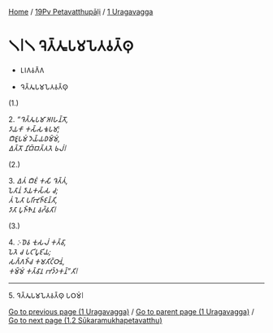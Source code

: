 
[Home](/) / [19Pv Petavatthupāḷi](../../19Pv.md) / [1 Uragavagga](../1.md)

# 𑁧𑁇𑁧 𑀔𑁂𑀢𑁆𑀢𑀽𑀧𑀫𑀧𑁂𑀢𑀯𑀢𑁆𑀣𑀼

* 𑀉𑀭𑀕𑀯𑀕𑁆𑀕

* 𑀔𑁂𑀢𑁆𑀢𑀽𑀧𑀫𑀧𑁂𑀢𑀯𑀢𑁆𑀣𑀼

(1.)

2\. _“𑀔𑁂𑀢𑁆𑀢𑀽𑀧𑀫𑀸 𑀅𑀭𑀳𑀦𑁆𑀢𑁄,_  
_𑀤𑀸𑀬𑀓𑀸 𑀓𑀲𑁆𑀲𑀓𑀽𑀧𑀫𑀸;_  
_𑀩𑀻𑀚𑀽𑀧𑀫𑀁 𑀤𑁂𑀬𑁆𑀬𑀥𑀫𑁆𑀫𑀁,_  
_𑀏𑀢𑁆𑀢𑁄 𑀦𑀺𑀩𑁆𑀩𑀢𑁆𑀢𑀢𑁂 𑀨𑀮𑀁𑁇_  


(2.)

3\. _𑀏𑀢𑀁 𑀩𑀻𑀚𑀁 𑀓𑀲𑀺 𑀔𑁂𑀢𑁆𑀢𑀁,_  
_𑀧𑁂𑀢𑀸𑀦𑀁 𑀤𑀸𑀬𑀓𑀲𑁆𑀲 𑀘;_  
_𑀢𑀁 𑀧𑁂𑀢𑀸 𑀧𑀭𑀺𑀪𑀼𑀜𑁆𑀚𑀦𑁆𑀢𑀺,_  
_𑀤𑀸𑀢𑀸 𑀧𑀼𑀜𑁆𑀜𑁂𑀦 𑀯𑀟𑁆𑀠𑀢𑀺𑁇_  


(3.)

4\. _𑀇𑀥𑁂𑀯 𑀓𑀼𑀲𑀮𑀁 𑀓𑀢𑁆𑀯𑀸,_  
_𑀧𑁂𑀢𑁂 𑀘 𑀧𑀝𑀺𑀧𑀽𑀚𑀺𑀬;_  
_𑀲𑀕𑁆𑀕𑀜𑁆𑀘 𑀓𑀫𑀢𑀺𑀝𑁆𑀞𑀸𑀦𑀁,_  
_𑀓𑀫𑁆𑀫𑀁 𑀓𑀢𑁆𑀯𑀸𑀦 𑀪𑀤𑁆𑀤𑀓𑀦𑁆”𑀢𑀺𑁇_  


---

5\. 𑀔𑁂𑀢𑁆𑀢𑀽𑀧𑀫𑀧𑁂𑀢𑀯𑀢𑁆𑀣𑀼 𑀧𑀞𑀫𑀁𑁇



[Go to previous page (1 Uragavagga)](../1.md) / [Go to parent page (1 Uragavagga)](../1.md) / [Go to next page (1.2 Sūkaramukhapetavatthu)](1.2.md)


